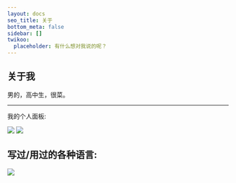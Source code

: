 ```yaml
---
layout: docs
seo_title: 关于
bottom_meta: false
sidebar: []
twikoo:
  placeholder: 有什么想对我说的呢？
---
```

## 关于我

男的，高中生，很菜。

---

我的个人面板:

![](https://github-readme-stats.vercel.app/api?username=purofle&show_icons=true&include_all_commits=true&theme=buefy&hide_border=true)
![](https://genshin-card.getloli.com/rand/275401245.png)

## 写过/用过的各种语言:
![](https://github-readme-stats.vercel.app/api/top-langs/?username=purofle&layout=compact&theme=buefy&hide_border=true)
